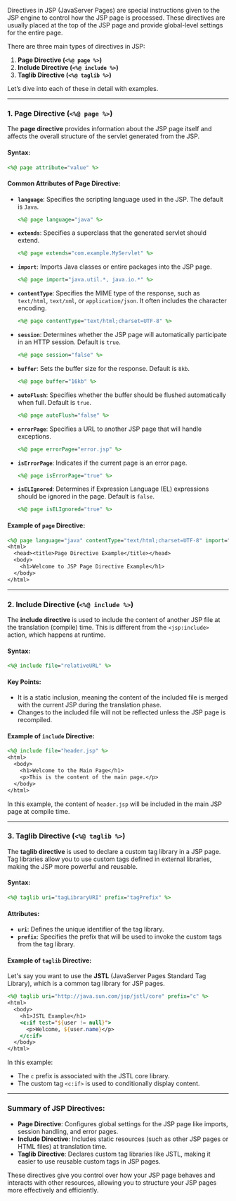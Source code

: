 Directives in JSP (JavaServer Pages) are special instructions given to the JSP engine to control how the JSP page is processed. These directives are usually placed at the top of the JSP page and provide global-level settings for the entire page.

There are three main types of directives in JSP:
1. **Page Directive (`<%@ page %>`)**
2. **Include Directive (`<%@ include %>`)**
3. **Taglib Directive (`<%@ taglib %>`)**

Let’s dive into each of these in detail with examples.

---

### 1. **Page Directive (`<%@ page %>`)**

The **page directive** provides information about the JSP page itself and affects the overall structure of the servlet generated from the JSP.

#### Syntax:
```jsp
<%@ page attribute="value" %>
```

#### Common Attributes of Page Directive:
- **`language`**: Specifies the scripting language used in the JSP. The default is `Java`.
  ```jsp
  <%@ page language="java" %>
  ```
  
- **`extends`**: Specifies a superclass that the generated servlet should extend.
  ```jsp
  <%@ page extends="com.example.MyServlet" %>
  ```

- **`import`**: Imports Java classes or entire packages into the JSP page.
  ```jsp
  <%@ page import="java.util.*, java.io.*" %>
  ```

- **`contentType`**: Specifies the MIME type of the response, such as `text/html`, `text/xml`, or `application/json`. It often includes the character encoding.
  ```jsp
  <%@ page contentType="text/html;charset=UTF-8" %>
  ```

- **`session`**: Determines whether the JSP page will automatically participate in an HTTP session. Default is `true`.
  ```jsp
  <%@ page session="false" %>
  ```

- **`buffer`**: Sets the buffer size for the response. Default is `8kb`.
  ```jsp
  <%@ page buffer="16kb" %>
  ```

- **`autoFlush`**: Specifies whether the buffer should be flushed automatically when full. Default is `true`.
  ```jsp
  <%@ page autoFlush="false" %>
  ```

- **`errorPage`**: Specifies a URL to another JSP page that will handle exceptions.
  ```jsp
  <%@ page errorPage="error.jsp" %>
  ```

- **`isErrorPage`**: Indicates if the current page is an error page.
  ```jsp
  <%@ page isErrorPage="true" %>
  ```

- **`isELIgnored`**: Determines if Expression Language (EL) expressions should be ignored in the page. Default is `false`.
  ```jsp
  <%@ page isELIgnored="true" %>
  ```

#### Example of `page` Directive:
```jsp
<%@ page language="java" contentType="text/html;charset=UTF-8" import="java.util.*, java.io.*" session="true" %>
<html>
  <head><title>Page Directive Example</title></head>
  <body>
    <h1>Welcome to JSP Page Directive Example</h1>
  </body>
</html>
```

---

### 2. **Include Directive (`<%@ include %>`)**

The **include directive** is used to include the content of another JSP file at the translation (compile) time. This is different from the `<jsp:include>` action, which happens at runtime.

#### Syntax:
```jsp
<%@ include file="relativeURL" %>
```

#### Key Points:
- It is a static inclusion, meaning the content of the included file is merged with the current JSP during the translation phase.
- Changes to the included file will not be reflected unless the JSP page is recompiled.

#### Example of `include` Directive:
```jsp
<%@ include file="header.jsp" %>
<html>
  <body>
    <h1>Welcome to the Main Page</h1>
    <p>This is the content of the main page.</p>
  </body>
</html>
```

In this example, the content of `header.jsp` will be included in the main JSP page at compile time.

---

### 3. **Taglib Directive (`<%@ taglib %>`)**

The **taglib directive** is used to declare a custom tag library in a JSP page. Tag libraries allow you to use custom tags defined in external libraries, making the JSP more powerful and reusable.

#### Syntax:
```jsp
<%@ taglib uri="tagLibraryURI" prefix="tagPrefix" %>
```

#### Attributes:
- **`uri`**: Defines the unique identifier of the tag library.
- **`prefix`**: Specifies the prefix that will be used to invoke the custom tags from the tag library.

#### Example of `taglib` Directive:
Let's say you want to use the **JSTL** (JavaServer Pages Standard Tag Library), which is a common tag library for JSP pages.

```jsp
<%@ taglib uri="http://java.sun.com/jsp/jstl/core" prefix="c" %>
<html>
  <body>
    <h1>JSTL Example</h1>
    <c:if test="${user != null}">
      <p>Welcome, ${user.name}</p>
    </c:if>
  </body>
</html>
```

In this example:
- The `c` prefix is associated with the JSTL core library.
- The custom tag `<c:if>` is used to conditionally display content.

---

### Summary of JSP Directives:
- **Page Directive**: Configures global settings for the JSP page like imports, session handling, and error pages.
- **Include Directive**: Includes static resources (such as other JSP pages or HTML files) at translation time.
- **Taglib Directive**: Declares custom tag libraries like JSTL, making it easier to use reusable custom tags in JSP pages.

These directives give you control over how your JSP page behaves and interacts with other resources, allowing you to structure your JSP pages more effectively and efficiently.